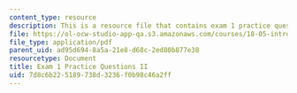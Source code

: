 ```yaml
---
content_type: resource
description: This is a resource file that contains exam 1 practice questions II.
file: https://ol-ocw-studio-app-qa.s3.amazonaws.com/courses/18-05-introduction-to-probability-and-statistics-spring-2014/7d8c6b225189738d3236f0b98c46a2ff_MIT18_05S14_Prac_Exa1b.pdf
file_type: application/pdf
parent_uid: ad95d694-8a5a-21e8-d68c-2ed80b877e38
resourcetype: Document
title: Exam 1 Practice Questions II
uid: 7d8c6b22-5189-738d-3236-f0b98c46a2ff
---
```

